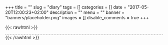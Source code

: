 +++
title = ""
slug = "diary"
tags = []
categories = []
date = "2017-05-20T12:00:23+02:00"
description = ""
menu = ""
banner = "banners/placeholder.png"
images = []
disable_comments = true
+++

<!--more-->

{{< rawhtml >}}
<div style="border: dashed 1px #ccc;">
</div>
{{< /rawhtml >}}